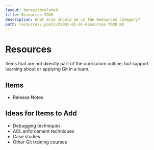 ```yaml
---
layout: barewithrelated
title: Resources TODO
description: What else should be in the Resources category?
path: resources/_posts/X2001-01-01-Resources-TODO.md
---
```


# Resources
Items that are not directly part of the curriculum outline, but support learning about or applying Git in a team.

## Items 
* Release Notes

## Ideas for Items to Add
* Debugging techniques
* ACL enforcement techniques
* Case studies
* Other Git training courses
